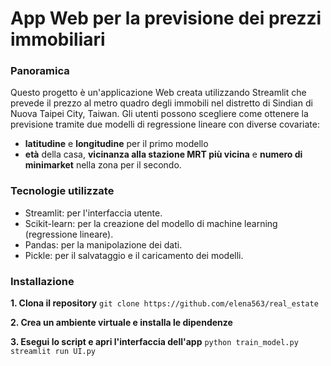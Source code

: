 # App Web per la previsione dei prezzi immobiliari

### Panoramica
Questo progetto è un'applicazione Web creata utilizzando Streamlit che prevede il prezzo al metro quadro degli immobili nel distretto di Sindian di Nuova Taipei City, Taiwan. Gli utenti possono scegliere come ottenere la previsione tramite due modelli di regressione lineare con diverse covariate:
- **latitudine** e **longitudine** per il primo modello
- **età** della casa, **vicinanza alla stazione MRT più vicina** e **numero di minimarket** nella zona per il secondo.

### Tecnologie utilizzate
- Streamlit: per l'interfaccia utente.
- Scikit-learn: per la creazione del modello di machine learning (regressione lineare).
- Pandas: per la manipolazione dei dati.
- Pickle: per il salvataggio e il caricamento dei modelli.

### Installazione
**1. Clona il repository**
```git clone https://github.com/elena563/real_estate```

**2. Crea un ambiente virtuale e installa le dipendenze**

**3. Esegui lo script e apri l'interfaccia dell'app**
```python train_model.py```
```streamlit run UI.py```